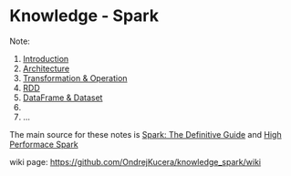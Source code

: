 # Knowledge - Spark

Note:

1) [Introduction](https://github.com/OndrejKucera/knowledge_spark/blob/master/Introduction.md)
2) [Architecture](https://github.com/OndrejKucera/knowledge_spark/blob/master/Architecture.md)
3)  [Transformation & Operation]()
4) [RDD](https://github.com/OndrejKucera/knowledge_spark/blob/master/RDD.md)
5) [DataFrame & Dataset]()
6)
7) ...

The main source for these notes is [Spark: The Definitive Guide](http://shop.oreilly.com/product/0636920034957.do) and [High Performace Spark]()

wiki page: https://github.com/OndrejKucera/knowledge_spark/wiki

